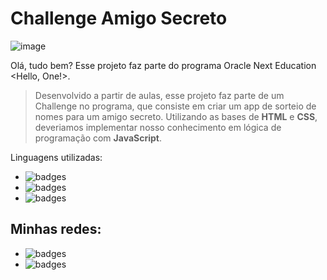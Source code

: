 # Challenge Amigo Secreto  #

![image](https://github.com/user-attachments/assets/a07e1f2d-5224-4808-a690-ec3bd1eb87a6)

Olá, tudo bem? Esse projeto faz parte do programa Oracle Next Education <Hello, One!>.
> Desenvolvido a partir de aulas, esse projeto faz parte de um Challenge no programa, que consiste em criar um app de sorteio de nomes para um amigo secreto.
> Utilizando as bases de **HTML** e **CSS**, deveriamos implementar nosso conhecimento em lógica de programação com **JavaScript**.

Linguagens utilizadas:
- ![badges](https://img.shields.io/badge/HTML5-E34F26?style=for-the-badge&logo=html5&logoColor=white)
- ![badges](https://img.shields.io/badge/CSS-239120?&style=for-the-badge&logo=css3&logoColor=white)
- ![badges](https://img.shields.io/badge/JavaScript-F7DF1E?style=for-the-badge&logo=javascript&logoColor=black)

## Minhas redes:
- ![badges](https://img.shields.io/badge/LinkedIn-0077B5?style=for-the-badge&logo=linkedin&logoColor=white)
- ![badges](https://img.shields.io/badge/Instagram-E4405F?style=for-the-badge&logo=instagram&logoColor=white)
  
